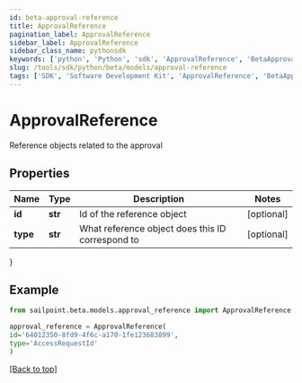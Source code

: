 ```yaml
---
id: beta-approval-reference
title: ApprovalReference
pagination_label: ApprovalReference
sidebar_label: ApprovalReference
sidebar_class_name: pythonsdk
keywords: ['python', 'Python', 'sdk', 'ApprovalReference', 'BetaApprovalReference'] 
slug: /tools/sdk/python/beta/models/approval-reference
tags: ['SDK', 'Software Development Kit', 'ApprovalReference', 'BetaApprovalReference']
---
```


# ApprovalReference

Reference objects related to the approval

## Properties

Name | Type | Description | Notes
------------ | ------------- | ------------- | -------------
**id** | **str** | Id of the reference object | [optional] 
**type** | **str** | What reference object does this ID correspond to | [optional] 
}

## Example

```python
from sailpoint.beta.models.approval_reference import ApprovalReference

approval_reference = ApprovalReference(
id='64012350-8fd9-4f6c-a170-1fe123683899',
type='AccessRequestId'
)

```
[[Back to top]](#) 

